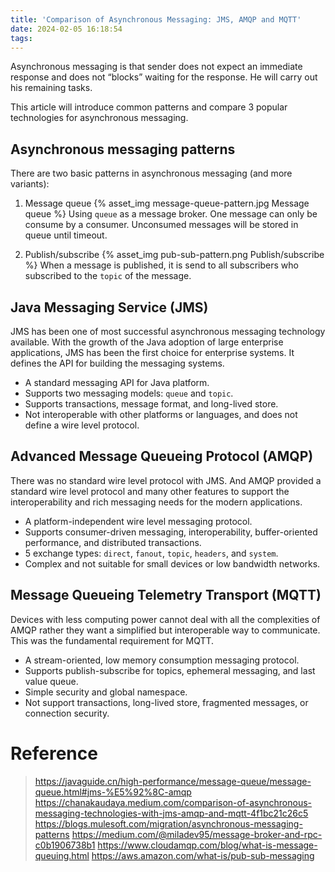 ```yaml
---
title: 'Comparison of Asynchronous Messaging: JMS, AMQP and MQTT'
date: 2024-02-05 16:18:54
tags:
---
```



Asynchronous messaging is that sender does not expect an immediate response and does not “blocks” waiting for the response. He will carry out his remaining tasks.

This article will introduce common patterns and compare 3 popular technologies for asynchronous messaging.

## Asynchronous messaging patterns

There are two basic patterns in asynchronous messaging (and more variants):

1. Message queue
{% asset_img message-queue-pattern.jpg Message queue %}
Using `queue` as a message broker. One message can only be consume by a consumer. Unconsumed messages will be stored in queue until timeout.

<!-- more -->

2. Publish/subscribe
{% asset_img pub-sub-pattern.png Publish/subscribe %}
When a message is published, it is send to all subscribers who subscribed to the `topic` of the message.


## Java Messaging Service (JMS)

JMS has been one of most successful asynchronous messaging technology available. With the growth of the Java adoption of large enterprise applications, JMS has been the first choice for enterprise systems. It defines the API for building the messaging systems.

+ A standard messaging API for Java platform.
+ Supports two messaging models: `queue` and `topic`.
+ Supports transactions, message format, and long-lived store.
+ Not interoperable with other platforms or languages, and does not define a wire level protocol.


## Advanced Message Queueing Protocol (AMQP)

There was no standard wire level protocol with JMS. And AMQP provided a standard wire level protocol and many other features to support the interoperability and rich messaging needs for the modern applications.

+ A platform-independent wire level messaging protocol.
+ Supports consumer-driven messaging, interoperability, buffer-oriented performance, and distributed transactions.
+ 5 exchange types: `direct`, `fanout`, `topic`, `headers`, and `system`.
+ Complex and not suitable for small devices or low bandwidth networks.


## Message Queueing Telemetry Transport (MQTT)

Devices with less computing power cannot deal with all the complexities of AMQP rather they want a simplified but interoperable way to communicate.
This was the fundamental requirement for MQTT.

+ A stream-oriented, low memory consumption messaging protocol.
+ Supports publish-subscribe for topics, ephemeral messaging, and last value queue.
+ Simple security and global namespace.
+ Not support transactions, long-lived store, fragmented messages, or connection security.


# Reference

> https://javaguide.cn/high-performance/message-queue/message-queue.html#jms-%E5%92%8C-amqp
> https://chanakaudaya.medium.com/comparison-of-asynchronous-messaging-technologies-with-jms-amqp-and-mqtt-4f1bc21c26c5
> https://blogs.mulesoft.com/migration/asynchronous-messaging-patterns
> https://medium.com/@miladev95/message-broker-and-rpc-c0b1906738b1
> https://www.cloudamqp.com/blog/what-is-message-queuing.html
> https://aws.amazon.com/what-is/pub-sub-messaging